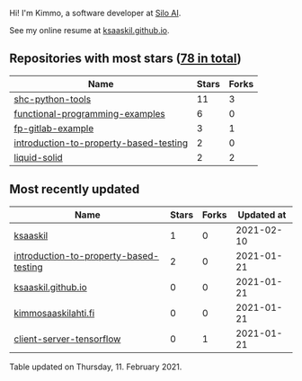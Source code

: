 Hi! I'm Kimmo, a software developer at [Silo AI](https://silo.ai/).

See my online resume at [ksaaskil.github.io](https://ksaaskil.github.io).

<!-- repositories starts -->

## Repositories with most stars ([78 in total](https://github.com/ksaaskil?tab=repositories))
| Name        | Stars           | Forks  |
| ------------- |-------------| -----|
|[shc-python-tools](https://github.com/ksaaskil/shc-python-tools)|11|3
|[functional-programming-examples](https://github.com/ksaaskil/functional-programming-examples)|6|0
|[fp-gitlab-example](https://github.com/ksaaskil/fp-gitlab-example)|3|1
|[introduction-to-property-based-testing](https://github.com/ksaaskil/introduction-to-property-based-testing)|2|0
|[liquid-solid](https://github.com/ksaaskil/liquid-solid)|2|2

<!-- repositories ends -->
<!-- recent_repositories starts -->

## Most recently updated
| Name        | Stars           | Forks  | Updated at
| ------------- |-------------| -----|-----|
|[ksaaskil](https://github.com/ksaaskil/ksaaskil)|1|0|2021-02-10
|[introduction-to-property-based-testing](https://github.com/ksaaskil/introduction-to-property-based-testing)|2|0|2021-01-21
|[ksaaskil.github.io](https://github.com/ksaaskil/ksaaskil.github.io)|0|0|2021-01-21
|[kimmosaaskilahti.fi](https://github.com/ksaaskil/kimmosaaskilahti.fi)|0|0|2021-01-21
|[client-server-tensorflow](https://github.com/ksaaskil/client-server-tensorflow)|0|1|2021-01-21

<!-- recent_repositories ends -->
<!-- updated_at starts -->
Table updated on Thursday, 11. February 2021.
<!-- updated_at ends -->
